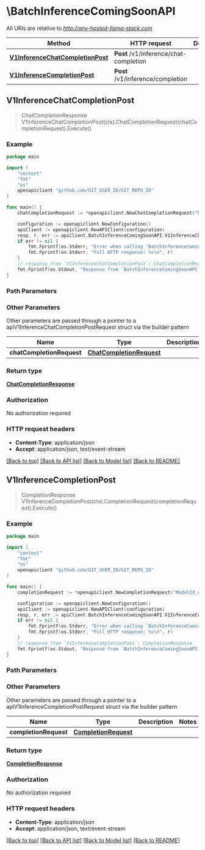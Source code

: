 # \BatchInferenceComingSoonAPI

All URIs are relative to *http://any-hosted-llama-stack.com*

Method | HTTP request | Description
------------- | ------------- | -------------
[**V1InferenceChatCompletionPost**](BatchInferenceComingSoonAPI.md#V1InferenceChatCompletionPost) | **Post** /v1/inference/chat-completion | 
[**V1InferenceCompletionPost**](BatchInferenceComingSoonAPI.md#V1InferenceCompletionPost) | **Post** /v1/inference/completion | 



## V1InferenceChatCompletionPost

> ChatCompletionResponse V1InferenceChatCompletionPost(ctx).ChatCompletionRequest(chatCompletionRequest).Execute()





### Example

```go
package main

import (
	"context"
	"fmt"
	"os"
	openapiclient "github.com/GIT_USER_ID/GIT_REPO_ID"
)

func main() {
	chatCompletionRequest := *openapiclient.NewChatCompletionRequest("ModelId_example", []openapiclient.Message{openapiclient.Message{CompletionMessage: openapiclient.NewCompletionMessage("Role_example", openapiclient.InterleavedContent{InterleavedContentItem: openapiclient.InterleavedContentItem{ImageContentItem: openapiclient.NewImageContentItem("Type_example", *openapiclient.NewImageContentItemImage())}}, "StopReason_example")}}) // ChatCompletionRequest | 

	configuration := openapiclient.NewConfiguration()
	apiClient := openapiclient.NewAPIClient(configuration)
	resp, r, err := apiClient.BatchInferenceComingSoonAPI.V1InferenceChatCompletionPost(context.Background()).ChatCompletionRequest(chatCompletionRequest).Execute()
	if err != nil {
		fmt.Fprintf(os.Stderr, "Error when calling `BatchInferenceComingSoonAPI.V1InferenceChatCompletionPost``: %v\n", err)
		fmt.Fprintf(os.Stderr, "Full HTTP response: %v\n", r)
	}
	// response from `V1InferenceChatCompletionPost`: ChatCompletionResponse
	fmt.Fprintf(os.Stdout, "Response from `BatchInferenceComingSoonAPI.V1InferenceChatCompletionPost`: %v\n", resp)
}
```

### Path Parameters



### Other Parameters

Other parameters are passed through a pointer to a apiV1InferenceChatCompletionPostRequest struct via the builder pattern


Name | Type | Description  | Notes
------------- | ------------- | ------------- | -------------
 **chatCompletionRequest** | [**ChatCompletionRequest**](ChatCompletionRequest.md) |  | 

### Return type

[**ChatCompletionResponse**](ChatCompletionResponse.md)

### Authorization

No authorization required

### HTTP request headers

- **Content-Type**: application/json
- **Accept**: application/json, text/event-stream

[[Back to top]](#) [[Back to API list]](../README.md#documentation-for-api-endpoints)
[[Back to Model list]](../README.md#documentation-for-models)
[[Back to README]](../README.md)


## V1InferenceCompletionPost

> CompletionResponse V1InferenceCompletionPost(ctx).CompletionRequest(completionRequest).Execute()





### Example

```go
package main

import (
	"context"
	"fmt"
	"os"
	openapiclient "github.com/GIT_USER_ID/GIT_REPO_ID"
)

func main() {
	completionRequest := *openapiclient.NewCompletionRequest("ModelId_example", openapiclient.InterleavedContent{InterleavedContentItem: openapiclient.InterleavedContentItem{ImageContentItem: openapiclient.NewImageContentItem("Type_example", *openapiclient.NewImageContentItemImage())}}) // CompletionRequest | 

	configuration := openapiclient.NewConfiguration()
	apiClient := openapiclient.NewAPIClient(configuration)
	resp, r, err := apiClient.BatchInferenceComingSoonAPI.V1InferenceCompletionPost(context.Background()).CompletionRequest(completionRequest).Execute()
	if err != nil {
		fmt.Fprintf(os.Stderr, "Error when calling `BatchInferenceComingSoonAPI.V1InferenceCompletionPost``: %v\n", err)
		fmt.Fprintf(os.Stderr, "Full HTTP response: %v\n", r)
	}
	// response from `V1InferenceCompletionPost`: CompletionResponse
	fmt.Fprintf(os.Stdout, "Response from `BatchInferenceComingSoonAPI.V1InferenceCompletionPost`: %v\n", resp)
}
```

### Path Parameters



### Other Parameters

Other parameters are passed through a pointer to a apiV1InferenceCompletionPostRequest struct via the builder pattern


Name | Type | Description  | Notes
------------- | ------------- | ------------- | -------------
 **completionRequest** | [**CompletionRequest**](CompletionRequest.md) |  | 

### Return type

[**CompletionResponse**](CompletionResponse.md)

### Authorization

No authorization required

### HTTP request headers

- **Content-Type**: application/json
- **Accept**: application/json, text/event-stream

[[Back to top]](#) [[Back to API list]](../README.md#documentation-for-api-endpoints)
[[Back to Model list]](../README.md#documentation-for-models)
[[Back to README]](../README.md)

